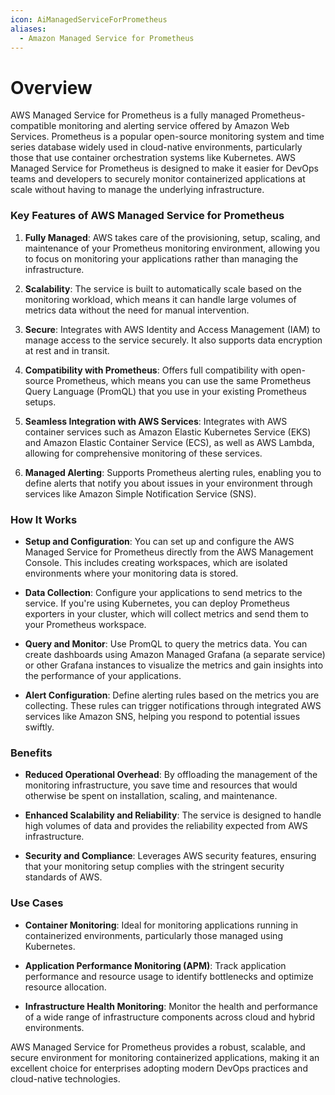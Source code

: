 ```yaml
---
icon: AiManagedServiceForPrometheus
aliases:
  - Amazon Managed Service for Prometheus
---
```

# Overview

AWS Managed Service for Prometheus is a fully managed Prometheus-compatible monitoring and alerting service offered by Amazon Web Services. Prometheus is a popular open-source monitoring system and time series database widely used in cloud-native environments, particularly those that use container orchestration systems like Kubernetes. AWS Managed Service for Prometheus is designed to make it easier for DevOps teams and developers to securely monitor containerized applications at scale without having to manage the underlying infrastructure.

### Key Features of AWS Managed Service for Prometheus

1. **Fully Managed**: AWS takes care of the provisioning, setup, scaling, and maintenance of your Prometheus monitoring environment, allowing you to focus on monitoring your applications rather than managing the infrastructure.
    
2. **Scalability**: The service is built to automatically scale based on the monitoring workload, which means it can handle large volumes of metrics data without the need for manual intervention.
    
3. **Secure**: Integrates with AWS Identity and Access Management (IAM) to manage access to the service securely. It also supports data encryption at rest and in transit.
    
4. **Compatibility with Prometheus**: Offers full compatibility with open-source Prometheus, which means you can use the same Prometheus Query Language (PromQL) that you use in your existing Prometheus setups.
    
5. **Seamless Integration with AWS Services**: Integrates with AWS container services such as Amazon Elastic Kubernetes Service (EKS) and Amazon Elastic Container Service (ECS), as well as AWS Lambda, allowing for comprehensive monitoring of these services.
    
6. **Managed Alerting**: Supports Prometheus alerting rules, enabling you to define alerts that notify you about issues in your environment through services like Amazon Simple Notification Service (SNS).
    

### How It Works

- **Setup and Configuration**: You can set up and configure the AWS Managed Service for Prometheus directly from the AWS Management Console. This includes creating workspaces, which are isolated environments where your monitoring data is stored.
    
- **Data Collection**: Configure your applications to send metrics to the service. If you're using Kubernetes, you can deploy Prometheus exporters in your cluster, which will collect metrics and send them to your Prometheus workspace.
    
- **Query and Monitor**: Use PromQL to query the metrics data. You can create dashboards using Amazon Managed Grafana (a separate service) or other Grafana instances to visualize the metrics and gain insights into the performance of your applications.
    
- **Alert Configuration**: Define alerting rules based on the metrics you are collecting. These rules can trigger notifications through integrated AWS services like Amazon SNS, helping you respond to potential issues swiftly.
    

### Benefits

- **Reduced Operational Overhead**: By offloading the management of the monitoring infrastructure, you save time and resources that would otherwise be spent on installation, scaling, and maintenance.
    
- **Enhanced Scalability and Reliability**: The service is designed to handle high volumes of data and provides the reliability expected from AWS infrastructure.
    
- **Security and Compliance**: Leverages AWS security features, ensuring that your monitoring setup complies with the stringent security standards of AWS.
    

### Use Cases

- **Container Monitoring**: Ideal for monitoring applications running in containerized environments, particularly those managed using Kubernetes.
    
- **Application Performance Monitoring (APM)**: Track application performance and resource usage to identify bottlenecks and optimize resource allocation.
    
- **Infrastructure Health Monitoring**: Monitor the health and performance of a wide range of infrastructure components across cloud and hybrid environments.
    

AWS Managed Service for Prometheus provides a robust, scalable, and secure environment for monitoring containerized applications, making it an excellent choice for enterprises adopting modern DevOps practices and cloud-native technologies.